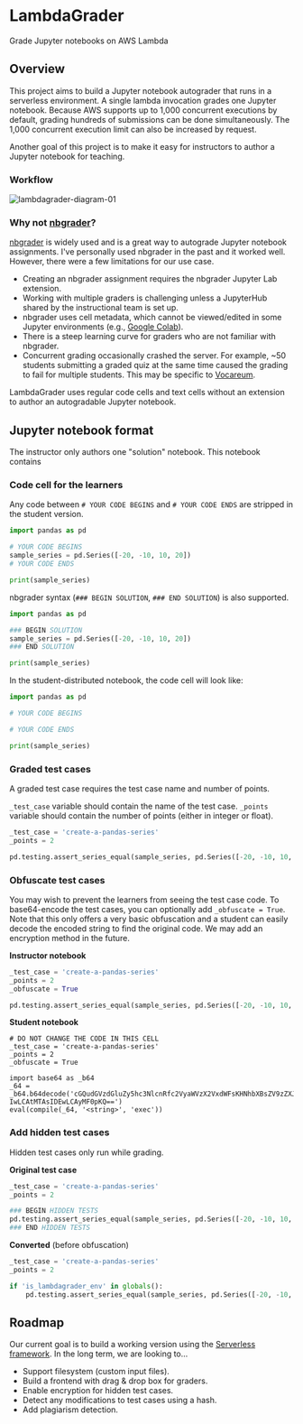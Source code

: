 # LambdaGrader

Grade Jupyter notebooks on AWS Lambda

## Overview

This project aims to build a Jupyter notebook autograder that runs in a serverless environment. A single lambda invocation grades one Jupyter notebook.
Because AWS supports up to 1,000 concurrent executions by default, grading hundreds of submissions can be done simultaneously. 
The 1,000 concurrent execution limit can also be increased by request.

Another goal of this project is to make it easy for instructors to author a Jupyter notebook for teaching. 

### Workflow

![lambdagrader-diagram-01](https://user-images.githubusercontent.com/1064036/217484470-ab7406ce-bc0b-46a5-bbb2-17bb5fa8a2c7.png)

### Why not [nbgrader](https://github.com/jupyter/nbgrader)?

[nbgrader](https://github.com/jupyter/nbgrader) is widely used and is a great way to autograde Jupyter notebook assignments. 
I've personally used nbgrader in the past and it worked well.
However, there were a few limitations for our use case.

- Creating an nbgrader assignment requires the nbgrader Jupyter Lab extension.
- Working with multiple graders is challenging unless a JupyterHub shared by the instructional team is set up.
- nbgrader uses cell metadata, which cannot be viewed/edited in some Jupyter environments (e.g., [Google Colab](https://colab.research.google.com/)).
- There is a steep learning curve for graders who are not familiar with nbgrader.
- Concurrent grading occasionally crashed the server. For example, ~50 students submitting a graded quiz at the same time caused the grading to fail for multiple students. This may be specific to [Vocareum](https://vocareum.com/).

LambdaGrader uses regular code cells and text cells without an extension to author an autogradable Jupyter notebook.

## Jupyter notebook format

The instructor only authors one "solution" notebook. This notebook contains 

### Code cell for the learners

Any code between `# YOUR CODE BEGINS` and `# YOUR CODE ENDS` are stripped in the student version.

```python
import pandas as pd

# YOUR CODE BEGINS
sample_series = pd.Series([-20, -10, 10, 20])
# YOUR CODE ENDS

print(sample_series)
```

nbgrader syntax (`### BEGIN SOLUTION`, `### END SOLUTION`) is also supported.

```python
import pandas as pd

### BEGIN SOLUTION
sample_series = pd.Series([-20, -10, 10, 20])
### END SOLUTION

print(sample_series)
```

In the student-distributed notebook, the code cell will look like:

```python
import pandas as pd

# YOUR CODE BEGINS

# YOUR CODE ENDS

print(sample_series)
```

### Graded test cases

A graded test case requires the test case name and number of points.

`_test_case` variable should contain the name of the test case.
`_points` variable should contain the number of points (either in integer or float).

```python
_test_case = 'create-a-pandas-series'
_points = 2

pd.testing.assert_series_equal(sample_series, pd.Series([-20, -10, 10, 20]))
```

### Obfuscate test cases

You may wish to prevent the learners from seeing the test case code. To base64-encode the test cases, you can optionally add `_obfuscate = True`.
Note that this only offers a very basic obfuscation and a student can easily decode the encoded string to find the original code.
We may add an encryption method in the future.

**Instructor notebook**

```python
_test_case = 'create-a-pandas-series'
_points = 2
_obfuscate = True

pd.testing.assert_series_equal(sample_series, pd.Series([-20, -10, 10, 20]))
```

**Student notebook**

```
# DO NOT CHANGE THE CODE IN THIS CELL
_test_case = 'create-a-pandas-series'
_points = 2
_obfuscate = True

import base64 as _b64
_64 = _b64.b64decode('cGQudGVzdGluZy5hc3NlcnRfc2VyaWVzX2VxdWFsKHNhbXBsZV9zZXJpZXMsIHBkLlNlcmllcyhbLT\
IwLCAtMTAsIDEwLCAyMF0pKQ==')
eval(compile(_64, '<string>', 'exec'))
```

### Add hidden test cases

Hidden test cases only run while grading.

**Original test case**

```python
_test_case = 'create-a-pandas-series'
_points = 2

### BEGIN HIDDEN TESTS
pd.testing.assert_series_equal(sample_series, pd.Series([-20, -10, 10, 20]))
### END HIDDEN TESTS
```

**Converted** (before obfuscation)

```python
_test_case = 'create-a-pandas-series'
_points = 2

if 'is_lambdagrader_env' in globals():
    pd.testing.assert_series_equal(sample_series, pd.Series([-20, -10, 10, 20]))
```

## Roadmap

Our current goal is to build a working version using the [Serverless framework](https://www.serverless.com/). In the long term, we are looking to...

- Support filesystem (custom input files).
- Build a frontend with drag & drop box for graders.
- Enable encryption for hidden test cases.
- Detect any modifications to test cases using a hash.
- Add plagiarism detection.
